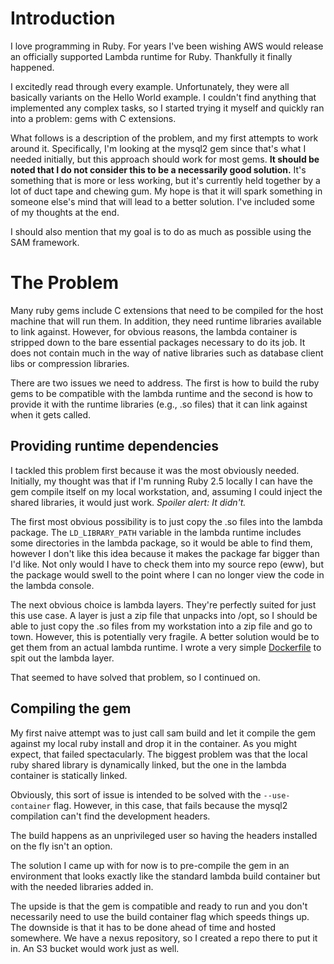# Introduction

I love programming in Ruby. For years I've been wishing AWS would release an officially supported Lambda runtime for Ruby. Thankfully it finally happened.

I excitedly read through every example. Unfortunately, they were all basically variants on the Hello World example. I couldn't find anything that implemented any complex tasks, so I started trying it myself and quickly ran into a problem: gems with C extensions.

What follows is a description of the problem, and my first attempts to work around it. Specifically, I'm looking at the mysql2 gem since that's what I needed initially, but this approach should work for most gems. **It should be noted that I do not consider this to be a necessarily good solution.** It's something that is more or less working, but it's currently held together by a lot of duct tape and chewing gum. My hope is that it will spark something in someone else's mind that will lead to a better solution. I've included some of my thoughts at the end.

I should also mention that my goal is to do as much as possible using the SAM framework.

# The Problem

Many ruby gems include C extensions that need to be compiled for the host machine that will run them. In addition, they need runtime libraries available to link against. However, for obvious reasons, the lambda container is stripped down to the bare essential packages necessary to do its job. It does not contain much in the way of native libraries such as database client libs or compression libraries.

There are two issues we need to address. The first is how to build the ruby gems to be compatible with the lambda runtime and the second is how to provide it with the runtime libraries (e.g., .so files) that it can link against when it gets called.

## Providing runtime dependencies

I tackled this problem first because it was the most obviously needed. Initially, my thought was that if I'm running Ruby 2.5 locally I can have the gem compile itself on my local workstation, and, assuming I could inject the shared libraries, it would just work. _Spoiler alert: It didn't._

The first most obvious possibility is to just copy the .so files into the lambda package. The `LD_LIBRARY_PATH` variable in the lambda runtime includes some directories in the lambda package, so it would be able to find them, however I don't like this idea because it makes the package far bigger than I'd like. Not only would I have to check them into my source repo (eww), but the package would swell to the point where I can no longer view the code in the lambda console.

The next obvious choice is lambda layers. They're perfectly suited for just this use case. A layer is just a zip file that unpacks into /opt, so I should be able to just copy the .so files from my workstation into a zip file and go to town. However, this is potentially very fragile. A better solution would be to get them from an actual lambda runtime. I wrote a very simple [Dockerfile](Dockerfile) to spit out the lambda layer.

That seemed to have solved that problem, so I continued on.

## Compiling the gem

My first naive attempt was to just call sam build and let it compile the gem against my local ruby install and drop it in the container. As you might expect, that failed spectacularly. The biggest problem was that the local ruby shared library is dynamically linked, but the one in the lambda container is statically linked.

Obviously, this sort of issue is intended to be solved with the `--use-container` flag. However, in this case, that fails because the mysql2 compilation can't find the development headers.

The build happens as an unprivileged user so having the headers installed on the fly isn't an option.

The solution I came up with for now is to pre-compile the gem in an environment that looks exactly like the standard lambda build container but with the needed libraries added in.

The upside is that the gem is compatible and ready to run and you don't necessarily need to use the build container flag which speeds things up. The downside is that it has to be done ahead of time and hosted somewhere. We have a nexus repository, so I created a repo there to put it in. An S3 bucket would work just as well.